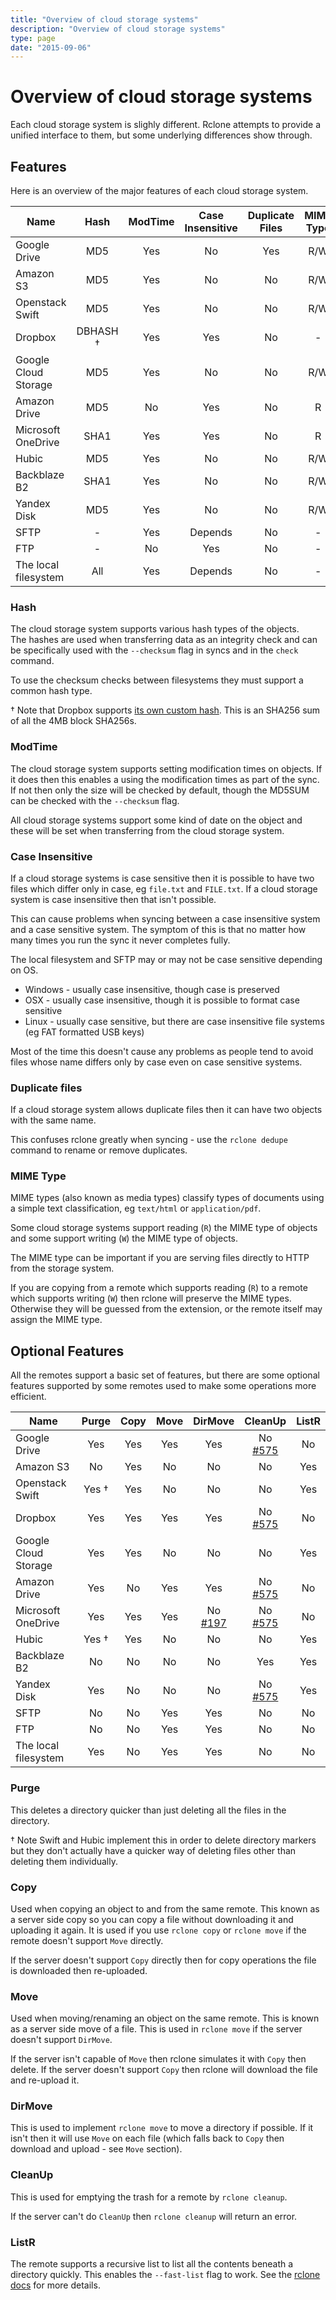 ```yaml
---
title: "Overview of cloud storage systems"
description: "Overview of cloud storage systems"
type: page
date: "2015-09-06"
---
```


# Overview of cloud storage systems #

Each cloud storage system is slighly different.  Rclone attempts to
provide a unified interface to them, but some underlying differences
show through.

## Features ##

Here is an overview of the major features of each cloud storage system.

| Name                   | Hash    | ModTime | Case Insensitive | Duplicate Files | MIME Type |
| ---------------------- |:-------:|:-------:|:----------------:|:---------------:|:---------:|
| Google Drive           | MD5     | Yes     | No               | Yes             | R/W       |
| Amazon S3              | MD5     | Yes     | No               | No              | R/W       |
| Openstack Swift        | MD5     | Yes     | No               | No              | R/W       |
| Dropbox                | DBHASH †| Yes     | Yes              | No              | -         |
| Google Cloud Storage   | MD5     | Yes     | No               | No              | R/W       |
| Amazon Drive           | MD5     | No      | Yes              | No              | R         |
| Microsoft OneDrive     | SHA1    | Yes     | Yes              | No              | R         |
| Hubic                  | MD5     | Yes     | No               | No              | R/W       |
| Backblaze B2           | SHA1    | Yes     | No               | No              | R/W       |
| Yandex Disk            | MD5     | Yes     | No               | No              | R/W       |
| SFTP                   | -       | Yes     | Depends          | No              | -         |
| FTP                    | -       | No      | Yes              | No              | -         |
| The local filesystem   | All     | Yes     | Depends          | No              | -         |

### Hash ###

The cloud storage system supports various hash types of the objects.  
The hashes are used when transferring data as an integrity check and
can be specifically used with the `--checksum` flag in syncs and in
the `check` command.

To use the checksum checks between filesystems they must support a 
common hash type.

† Note that Dropbox supports [its own custom
hash](https://www.dropbox.com/developers/reference/content-hash).
This is an SHA256 sum of all the 4MB block SHA256s.

### ModTime ###

The cloud storage system supports setting modification times on
objects.  If it does then this enables a using the modification times
as part of the sync.  If not then only the size will be checked by
default, though the MD5SUM can be checked with the `--checksum` flag.

All cloud storage systems support some kind of date on the object and
these will be set when transferring from the cloud storage system.

### Case Insensitive ###

If a cloud storage systems is case sensitive then it is possible to
have two files which differ only in case, eg `file.txt` and
`FILE.txt`.  If a cloud storage system is case insensitive then that
isn't possible.

This can cause problems when syncing between a case insensitive
system and a case sensitive system.  The symptom of this is that no
matter how many times you run the sync it never completes fully.

The local filesystem and SFTP may or may not be case sensitive
depending on OS.

  * Windows - usually case insensitive, though case is preserved
  * OSX - usually case insensitive, though it is possible to format case sensitive
  * Linux - usually case sensitive, but there are case insensitive file systems (eg FAT formatted USB keys)

Most of the time this doesn't cause any problems as people tend to
avoid files whose name differs only by case even on case sensitive
systems.

### Duplicate files ###

If a cloud storage system allows duplicate files then it can have two
objects with the same name.

This confuses rclone greatly when syncing - use the `rclone dedupe`
command to rename or remove duplicates.

### MIME Type ###

MIME types (also known as media types) classify types of documents
using a simple text classification, eg `text/html` or
`application/pdf`.

Some cloud storage systems support reading (`R`) the MIME type of
objects and some support writing (`W`) the MIME type of objects.

The MIME type can be important if you are serving files directly to
HTTP from the storage system.

If you are copying from a remote which supports reading (`R`) to a
remote which supports writing (`W`) then rclone will preserve the MIME
types.  Otherwise they will be guessed from the extension, or the
remote itself may assign the MIME type.

## Optional Features ##

All the remotes support a basic set of features, but there are some
optional features supported by some remotes used to make some
operations more efficient.

| Name                   | Purge | Copy | Move | DirMove | CleanUp | ListR |
| ---------------------- |:-----:|:----:|:----:|:-------:|:-------:|:-----:|
| Google Drive           | Yes   | Yes  | Yes  | Yes     | No  [#575](https://github.com/ncw/rclone/issues/575) |  No    |
| Amazon S3              | No    | Yes  | No   | No      | No      | Yes   |
| Openstack Swift        | Yes † | Yes  | No   | No      | No      | Yes   |
| Dropbox                | Yes   | Yes  | Yes  | Yes     | No  [#575](https://github.com/ncw/rclone/issues/575) | No    |
| Google Cloud Storage   | Yes   | Yes  | No   | No      | No      | Yes   |
| Amazon Drive           | Yes   | No   | Yes  | Yes     | No [#575](https://github.com/ncw/rclone/issues/575) | No    |
| Microsoft OneDrive     | Yes   | Yes  | Yes  | No [#197](https://github.com/ncw/rclone/issues/197)    | No [#575](https://github.com/ncw/rclone/issues/575) | No    |
| Hubic                  | Yes † | Yes  | No   | No      | No      | Yes   |
| Backblaze B2           | No    | No   | No   | No      | Yes     | Yes   |
| Yandex Disk            | Yes   | No   | No   | No      | No  [#575](https://github.com/ncw/rclone/issues/575) | Yes   |
| SFTP                   | No    | No   | Yes  | Yes     | No      | No    |
| FTP                    | No    | No   | Yes  | Yes     | No      | No    |
| The local filesystem   | Yes   | No   | Yes  | Yes     | No      | No    |


### Purge ###

This deletes a directory quicker than just deleting all the files in
the directory.

† Note Swift and Hubic implement this in order to delete directory
markers but they don't actually have a quicker way of deleting files
other than deleting them individually.

### Copy ###

Used when copying an object to and from the same remote.  This known
as a server side copy so you can copy a file without downloading it
and uploading it again.  It is used if you use `rclone copy` or
`rclone move` if the remote doesn't support `Move` directly.

If the server doesn't support `Copy` directly then for copy operations
the file is downloaded then re-uploaded.

### Move ###

Used when moving/renaming an object on the same remote.  This is known
as a server side move of a file.  This is used in `rclone move` if the
server doesn't support `DirMove`.

If the server isn't capable of `Move` then rclone simulates it with
`Copy` then delete.  If the server doesn't support `Copy` then rclone
will download the file and re-upload it.

### DirMove ###

This is used to implement `rclone move` to move a directory if
possible.  If it isn't then it will use `Move` on each file (which
falls back to `Copy` then download and upload - see `Move` section).

### CleanUp ###

This is used for emptying the trash for a remote by `rclone cleanup`.

If the server can't do `CleanUp` then `rclone cleanup` will return an
error.

### ListR ###

The remote supports a recursive list to list all the contents beneath
a directory quickly.  This enables the `--fast-list` flag to work.
See the [rclone docs](/docs/#fast-list) for more details.

